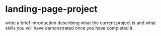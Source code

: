 # landing-page-project
write a brief introduction describing what the current project is and what skills you will have demonstrated once you have completed it. 